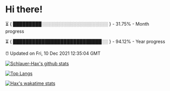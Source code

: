 # Hi there!

⏳ { █████████░░░░░░░░░░░░░░░░░░░░░ } - 31.75% - Month progress

⏳ { ████████████████████████████░░ } - 94.12% - Year progress

⏰ Updated on Fri, 10 Dec 2021 12:35:04 GMT


[![Schlauer-Hax's github stats](https://github-readme-stats.vercel.app/api?username=Schlauer-Hax&show_icons=true&theme=dark&count_private=true)](https://github.com/Schlauer-Hax)


[![Top Langs](https://github-readme-stats.vercel.app/api/top-langs/?username=Schlauer-Hax&layout=compact&theme=dark)](https://github.com/Schlauer-Hax?tab=repositories)


[![Hax's wakatime stats](https://github-readme-stats.vercel.app/api/wakatime?username=Hax&theme=dark)](https://wakatime.com/@Hax)

